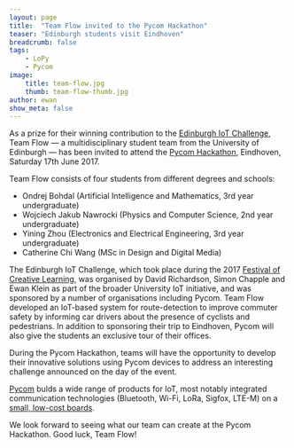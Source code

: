 ```yaml
---
layout: page
title:  "Team Flow invited to the Pycom Hackathon"
teaser: "Edinburgh students visit Eindhoven"
breadcrumb: false
tags:
    - LoPy
    - Pycom
image:
    title: team-flow.jpg
    thumb: team-flow-thumb.jpg
author: ewan
show_meta: false
---
```

As a prize for their winning contribution to the [Edinburgh IoT Challenge](http://iot.ed.ac.uk/iotchallenge/), Team Flow &mdash; a multidisciplinary student team from the University of Edinburgh &mdash; has been invited to attend the [Pycom Hackathon](https://www.pycom.io/pycom-eindhoven-hackathon/), Eindhoven, Saturday 17th June 2017. 
 
Team Flow consists of four students from different degrees and schools:

* Ondrej Bohdal (Artificial Intelligence and Mathematics, 3rd year undergraduate)
* Wojciech Jakub Nawrocki (Physics and Computer Science, 2nd year undergraduate)
* Yining Zhou (Electronics and Electrical Engineering, 3rd year undergraduate)
* Catherine Chi Wang (MSc in Design and Digital Media)
 
The Edinburgh IoT Challenge, which took place during the 2017 [Festival of Creative Learning](http://www.festivalofcreativelearning.ed.ac.uk), was organised by David Richardson, Simon Chapple and Ewan Klein as part of the broader University IoT initiative, and was sponsored by a number of organisations including Pycom. Team Flow developed an IoT-based system for route-detection to improve commuter safety by informing car drivers about the presence of cyclists and pedestrians. In addition to sponsoring their trip to Eindhoven, Pycom will also give the students an exclusive tour of their offices.
 
During the Pycom Hackathon, teams will have the opportunity to develop their innovative solutions using Pycom devices to address an interesting challenge announced on the day of the event. 

[Pycom](https://www.pycom.io) bulds a wide range of products for IoT, most notably integrated communication technologies (Bluetooth, Wi-Fi, LoRa, Sigfox, LTE-M) on a [small, low-cost boards](https://www.pycom.io/hardware/). 

We look forward to seeing what our team can create at the Pycom Hackathon. Good luck, Team Flow!


